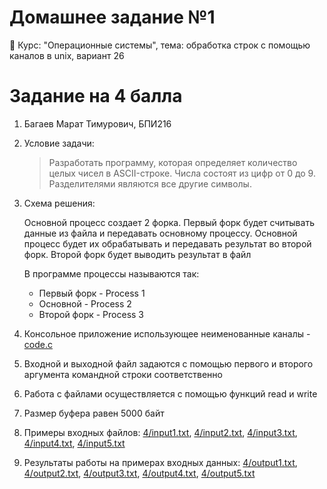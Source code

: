 # Домашнее задание №1
🏫 Курс: "Операционные системы", тема: обработка строк с помощью каналов в unix, вариант 26

# Задание на 4 балла
1. Багаев Марат Тимурович, БПИ216
2. Условие задачи:

   > Разработать программу, которая определяет количество целых чисел в ASCII-строке. Числа состоят из цифр от 0 до 9. Разделителями являются все другие символы.
3. Схема решения:
   
   Основной процесс создает 2 форка. Первый форк будет считывать данные из файла и передавать основному процессу. Основной процесс будет их обрабатывать и передавать результат во второй форк. Второй форк будет выводить результат в файл 
   
   В программе процессы называются так:
   
   - Первый форк - Process 1
   - Основной - Process 2
   - Второй форк - Process 3
   
4. Консольное приложение использующее неименованные каналы - [code.c](4/code.c)
5. Входной и выходной файл задаются с помощью первого и второго аргумента командной строки соответственно
6. Работа с файлами осуществляется с помощью функций read и write
7. Размер буфера равен 5000 байт
8. Примеры входных файлов: [4/input1.txt](4/input1.txt), [4/input2.txt](4/input2.txt), [4/input3.txt](4/input3.txt), [4/input4.txt](4/input4.txt), [4/input5.txt](4/input5.txt)
9. Результаты работы на примерах входных данных: [4/output1.txt](4/output1.txt), [4/output2.txt](4/output2.txt), [4/output3.txt](4/output3.txt), [4/output4.txt](4/output4.txt), [4/output5.txt](4/output5.txt)
